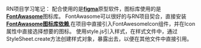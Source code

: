 RN项目学习笔记：
   配合使用的是[**figma**](https://www.figma.com/design/kVEUd5MgKcBRjGrGPnhIlP/Social-Media-Mobile-App-(Community)?node-id=2-11&t=tYgRpxNbwt1BkN2w-0)原型软件，图标库使用的是[**FontAwasome**](https://fontawesome.com/)图标库。
   FontAwasome可以很好的与RN项目契合，直接安装[**FontAwasome图标库依赖**](https://docs.fontawesome.com/web/use-with/react-native),在项目中直接引入FontAwesomeIcon组件，并在Icon属性中直接选择想要的图标。
   使用style.js引入样式，在样式文件中，通过StyleSheet.create方法创建样式对象，暴露出去，以便在其他文件中直接引用。
   

